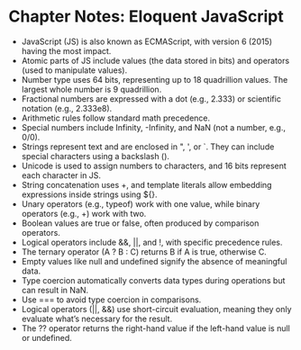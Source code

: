 # Chapter Notes: Eloquent JavaScript

* JavaScript (JS) is also known as ECMAScript, with version 6 (2015) having the most impact.
* Atomic parts of JS include values (the data stored in bits) and operators (used to manipulate values).
* Number type uses 64 bits, representing up to 18 quadrillion values. The largest whole number is 9 quadrillion.
* Fractional numbers are expressed with a dot (e.g., 2.333) or scientific notation (e.g., 2.333e8).
* Arithmetic rules follow standard math precedence.
* Special numbers include Infinity, -Infinity, and NaN (not a number, e.g., 0/0).
* Strings represent text and are enclosed in ", ', or `. They can include special characters using a backslash (\).
* Unicode is used to assign numbers to characters, and 16 bits represent each character in JS.
* String concatenation uses +, and template literals allow embedding expressions inside strings using ${}.
* Unary operators (e.g., typeof) work with one value, while binary operators (e.g., +) work with two.
* Boolean values are true or false, often produced by comparison operators.
* Logical operators include &&, ||, and !, with specific precedence rules.
* The ternary operator (A ? B : C) returns B if A is true, otherwise C.
* Empty values like null and undefined signify the absence of meaningful data.
* Type coercion automatically converts data types during operations but can result in NaN.
* Use === to avoid type coercion in comparisons.
* Logical operators (||, &&) use short-circuit evaluation, meaning they only evaluate what’s necessary for the result.
* The ?? operator returns the right-hand value if the left-hand value is null or undefined.
